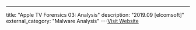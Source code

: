 ---
title: "Apple TV Forensics 03: Analysis"
description: "2019.09 [elcomsoft]"
external_category: "Malware Analysis"
---[Visit Website](https://blog.elcomsoft.com/2019/09/apple-tv-forensics-03-analysis/)

